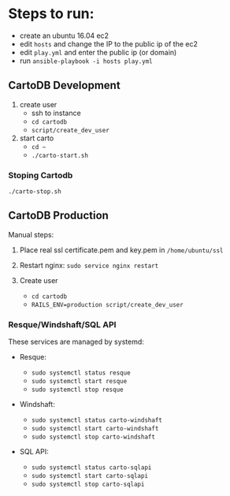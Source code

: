 # Steps to run:

- create an ubuntu 16.04 ec2
-	edit `hosts` and change the IP to the public ip of the ec2
- edit `play.yml` and enter the public ip (or domain) 
- run `ansible-playbook -i hosts play.yml`


## CartoDB Development

1. create user
	- ssh to instance
	- `cd cartodb`
	- `script/create_dev_user`
2. start carto
	- `cd ~`
	- `./carto-start.sh`

### Stoping Cartodb
`./carto-stop.sh`


## CartoDB Production

Manual steps:

1. Place real ssl certificate.pem and key.pem in `/home/ubuntu/ssl`

2. Restart nginx: `sudo service nginx restart`

3. Create user
	- `cd cartodb`
	- `RAILS_ENV=production script/create_dev_user`

### Resque/Windshaft/SQL API

These services are managed by systemd:

- Resque: 
	- `sudo systemctl status resque`
	- `sudo systemctl start resque`
	- `sudo systemctl stop resque`

- Windshaft: 
	- `sudo systemctl status carto-windshaft`
	- `sudo systemctl start carto-windshaft`
	- `sudo systemctl stop carto-windshaft`

- SQL API: 
	- `sudo systemctl status carto-sqlapi`
	- `sudo systemctl start carto-sqlapi`
	- `sudo systemctl stop carto-sqlapi`